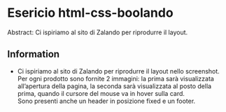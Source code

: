 Esericio html-css-boolando
===
Abstract: Ci ispiriamo al sito di Zalando per riprodurre il layout.
## Information
- Ci ispiriamo al sito di Zalando per riprodurre il layout nello screenshot.
Per ogni prodotto sono fornite 2 immagini: la prima sarà visualizzata all’apertura della pagina, la seconda sarà visualizzata al posto della prima, quando il cursore del mouse va in hover sulla card.<br>
Sono presenti anche un header in posizione fixed e un footer.

